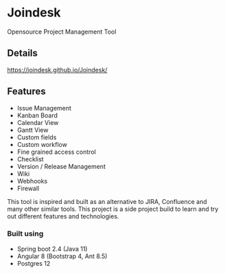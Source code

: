 # Joindesk
Opensource Project Management Tool

## Details
https://joindesk.github.io/Joindesk/

## Features
* Issue Management
* Kanban Board
* Calendar View
* Gantt View
* Custom fields
* Custom workflow
* Fine grained access control
* Checklist 
* Version / Release Management
* Wiki
* Webhooks
* Firewall

This tool is inspired and built as an alternative to JIRA, Confluence and many other similar tools. 
This project is a side project build to learn and try out different features and technologies.

### Built using 
- Spring boot 2.4 (Java 11)
- Angular 8 (Bootstrap 4, Ant 8.5)
- Postgres 12
